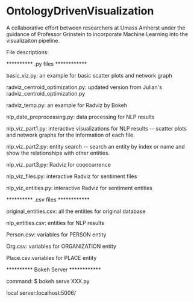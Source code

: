 # OntologyDrivenVisualization
A collaborative effort between researchers at Umass Amherst under the guidance of Professor Grinstein to incorporate Machine Learning into the visualizaiton pipeline.

File descriptions:

********** .py files ************

basic_viz.py: an example for basic scatter plots and network graph

radviz_centroid_optimization.py: updated version from Julian's radviz_centroid_optimization.py

radviz_temp.py: an example for Radviz by Bokeh

nlp_date_preprocessing.py: data processing for NLP results

nlp_viz_part1.py: interactive visualizations for NLP results -- scatter plots and network graphs for the information of each file.

nlp_viz_part2.py: entity search -- search an entity by index or name and show the relationships with other entities.

nlp_viz_part3.py: Radviz for cooccurrence

nlp_viz_files.py: interactive Radviz for sentiment files

nlp_viz_entities.py: interactive Radviz for sentiment entities

********** .csv files ************

original_entities.csv: all the entities for original database

nlp_entities.csv: entities for NLP results

Person.csv: variables for PERSON entity

Org.csv: variables for ORGANIZATION entity

Place.csv:variables for PLACE entity

********** Bokeh Server ************

command: $ bokeh serve XXX.py

local server:localhost:5006/
